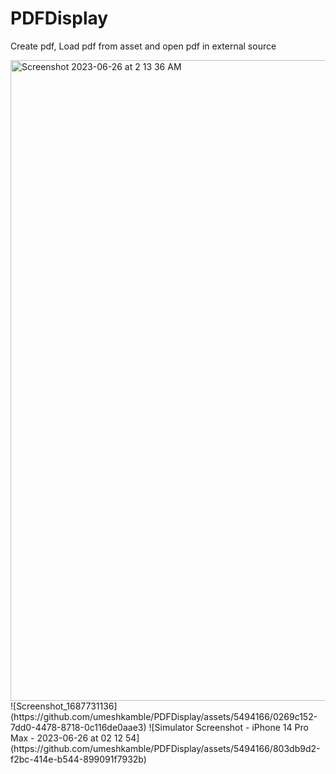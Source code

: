 # PDFDisplay
Create pdf, Load pdf from asset and open pdf in external source 

<img width="1025" alt="Screenshot 2023-06-26 at 2 13 36 AM" src="https://github.com/umeshkamble/PDFDisplay/assets/5494166/7f1dc279-5aff-49c2-87a2-1f7f84f5f4cc">
![Screenshot_1687731136](https://github.com/umeshkamble/PDFDisplay/assets/5494166/0269c152-7dd0-4478-8718-0c116de0aae3)
![Simulator Screenshot - iPhone 14 Pro Max - 2023-06-26 at 02 12 54](https://github.com/umeshkamble/PDFDisplay/assets/5494166/803db9d2-f2bc-414e-b544-899091f7932b)
